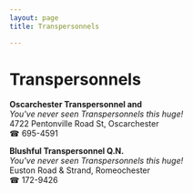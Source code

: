 ```yaml
---
layout: page 
title: Transpersonnels

---
```



# Transpersonnels


 **Oscarchester Transpersonnel and**  
_You've never seen Transpersonnels this huge!_  
4722 Pentonville Road St, Oscarchester  
☎ 695-4591

**Blushful Transpersonnel Q.N.**  
_You've never seen Transpersonnels this huge!_  
Euston Road & Strand, Romeochester  
☎ 172-9426

